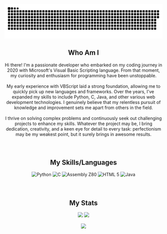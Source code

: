 <img width="1000" src="github-snake.svg" alt="snake"/>

<h2 align="center">Who Am I</h2>

<div align="center">
  <label style="display:block; text-align:center;">
    Hi there! I'm a passionate developer who embarked on my coding journey in 2020 with Microsoft's Visual Basic Scripting language. From that moment, my curiosity and enthusiasm for programming have been unstoppable.<br><br>
    My early experience with VBScript laid a strong foundation, allowing me to quickly pick up new languages and frameworks. Over the years, I've expanded my skills to include Python, C, Java, and other various web development technologies. I genuinely believe that my relentless pursuit of knowledge and improvement sets me apart from others in the field.<br><br>
    I thrive on solving complex problems and continuously seek out challenging projects to enhance my skills. Whatever the project may be, I bring dedication, creativity, and a keen eye for detail to every task: perfectionism may be my weakest point, but it surely brings in awesome results.
  </label>
</div>

###

</br>

<h2 align="center">My Skills/Languages</h2>
<div align="center" text-align="justify" text-justify="inter-word">
  
  <img src="https://cdn.jsdelivr.net/gh/devicons/devicon/icons/python/python-original.svg" height="150" alt="Python"/>
  <img src="https://cdn.jsdelivr.net/gh/devicons/devicon/icons/c/c-line.svg" height="150" alt="C"/>
  <img src="https://user-images.githubusercontent.com/103866722/177873824-ac727cae-29d5-406d-87de-93bb2bf21f02.png" height="150" alt="Assembly Z80"/>
  <img src="https://upload.wikimedia.org/wikipedia/commons/3/38/HTML5_Badge.svg" height="150" alt="HTML 5"/>
  <img src="https://cdn.jsdelivr.net/gh/devicons/devicon/icons/java/java-plain.svg" height="150" alt="Java"/>
  
</div>

###

</br>

<h2 align="center">My Stats</h2>
<div align="center">
  <img src="https://github-readme-stats.vercel.app/api?username=LorenBll&theme=tokyonight&hide_border=false&include_all_commits=false&count_private=false" height="200"/>
  <img src="https://github-readme-stats.vercel.app/api/top-langs/?username=LorenBll&theme=tokyonight&hide_border=false&include_all_commits=false&count_private=false&layout=compact" height="200"/>
</div>

</br>

<div align="center">
  <img src="https://komarev.com/ghpvc/?username=LorenBll&color=red"/>
</div>
